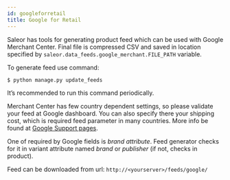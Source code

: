 ```yaml
---
id: googleforretail
title: Google for Retail
---
```


Saleor has tools for generating product feed which can be used with Google Merchant Center. Final file is compressed CSV and saved in location specified by `saleor.data_feeds.google_merchant.FILE_PATH` variable.

To generate feed use command:

```console
$ python manage.py update_feeds
```

It’s recommended to run this command periodically.

Merchant Center has few country dependent settings, so please validate your feed at Google dashboard. You can also specify there your shipping cost, which is required feed parameter in many countries. More info be found at [Google Support pages](https://support.google.com/merchants).

One of required by Google fields is _brand attribute_. Feed generator checks for it in variant attribute named _brand_ or _publisher_ (if not, checks in product).

Feed can be downloaded from url: `http://<yourserver>/feeds/google/`